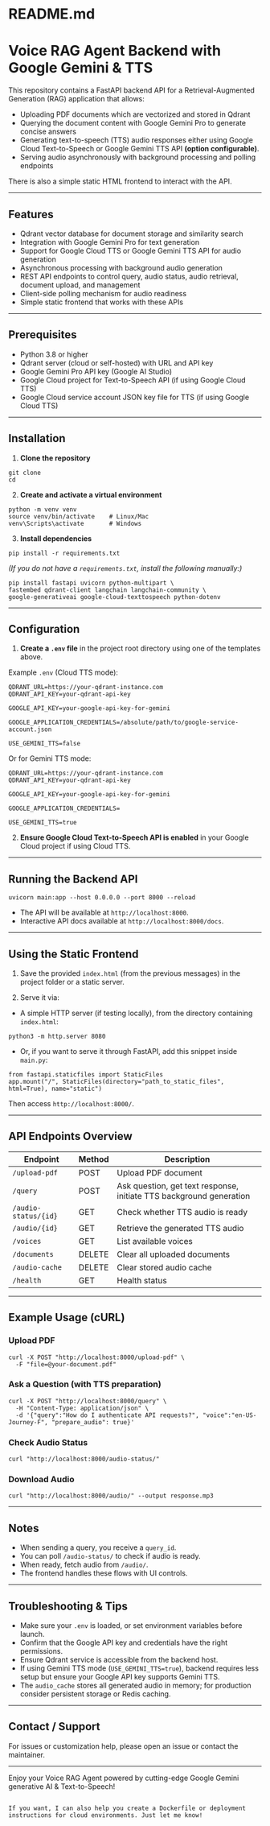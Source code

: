 # README.md


# Voice RAG Agent Backend with Google Gemini & TTS

This repository contains a FastAPI backend API for a Retrieval-Augmented Generation (RAG) application that allows:

- Uploading PDF documents which are vectorized and stored in Qdrant
- Querying the document content with Google Gemini Pro to generate concise answers
- Generating text-to-speech (TTS) audio responses either using Google Cloud Text-to-Speech or Google Gemini TTS API **(option configurable)**.
- Serving audio asynchronously with background processing and polling endpoints

There is also a simple static HTML frontend to interact with the API.

---

## Features

- Qdrant vector database for document storage and similarity search
- Integration with Google Gemini Pro for text generation
- Support for Google Cloud TTS or Google Gemini TTS API for audio generation
- Asynchronous processing with background audio generation
- REST API endpoints to control query, audio status, audio retrieval, document upload, and management
- Client-side polling mechanism for audio readiness
- Simple static frontend that works with these APIs

---

## Prerequisites

- Python 3.8 or higher
- Qdrant server (cloud or self-hosted) with URL and API key
- Google Gemini Pro API key (Google AI Studio)
- Google Cloud project for Text-to-Speech API (if using Google Cloud TTS)
- Google Cloud service account JSON key file for TTS (if using Google Cloud TTS)

---

## Installation

1. **Clone the repository**
```
git clone 
cd 
```

2. **Create and activate a virtual environment**
```
python -m venv venv
source venv/bin/activate    # Linux/Mac
venv\Scripts\activate       # Windows
```

3. **Install dependencies**
```
pip install -r requirements.txt
```

*(If you do not have a `requirements.txt`, install the following manually:)*

```
pip install fastapi uvicorn python-multipart \
fastembed qdrant-client langchain langchain-community \
google-generativeai google-cloud-texttospeech python-dotenv
```

---

## Configuration

1. **Create a `.env` file** in the project root directory using one of the templates above.

Example `.env` (Cloud TTS mode):

```
QDRANT_URL=https://your-qdrant-instance.com
QDRANT_API_KEY=your-qdrant-api-key

GOOGLE_API_KEY=your-google-api-key-for-gemini

GOOGLE_APPLICATION_CREDENTIALS=/absolute/path/to/google-service-account.json

USE_GEMINI_TTS=false
```

Or for Gemini TTS mode:

```
QDRANT_URL=https://your-qdrant-instance.com
QDRANT_API_KEY=your-qdrant-api-key

GOOGLE_API_KEY=your-google-api-key-for-gemini

GOOGLE_APPLICATION_CREDENTIALS=

USE_GEMINI_TTS=true
```

2. **Ensure Google Cloud Text-to-Speech API is enabled** in your Google Cloud project if using Cloud TTS.

---

## Running the Backend API

```
uvicorn main:app --host 0.0.0.0 --port 8000 --reload
```

- The API will be available at `http://localhost:8000`.
- Interactive API docs available at `http://localhost:8000/docs`.

---

## Using the Static Frontend

1. Save the provided `index.html` (from the previous messages) in the project folder or a static server.

2. Serve it via:

- A simple HTTP server (if testing locally), from the directory containing `index.html`:

```
python3 -m http.server 8080
```

- Or, if you want to serve it through FastAPI, add this snippet inside `main.py`:

```
from fastapi.staticfiles import StaticFiles
app.mount("/", StaticFiles(directory="path_to_static_files", html=True), name="static")
```

Then access `http://localhost:8000/`.

---

## API Endpoints Overview

| Endpoint               | Method | Description                          |
|------------------------|--------|----------------------------------|
| `/upload-pdf`          | POST   | Upload PDF document               |
| `/query`               | POST   | Ask question, get text response, initiate TTS background generation |
| `/audio-status/{id}`   | GET    | Check whether TTS audio is ready  |
| `/audio/{id}`          | GET    | Retrieve the generated TTS audio  |
| `/voices`              | GET    | List available voices              |
| `/documents`           | DELETE | Clear all uploaded documents      |
| `/audio-cache`         | DELETE | Clear stored audio cache           |
| `/health`              | GET    | Health status                     |

---

## Example Usage (cURL)

### Upload PDF

```
curl -X POST "http://localhost:8000/upload-pdf" \
  -F "file=@your-document.pdf"
```

### Ask a Question (with TTS preparation)

```
curl -X POST "http://localhost:8000/query" \
  -H "Content-Type: application/json" \
  -d '{"query":"How do I authenticate API requests?", "voice":"en-US-Journey-F", "prepare_audio": true}'
```

### Check Audio Status

```
curl "http://localhost:8000/audio-status/"
```

### Download Audio

```
curl "http://localhost:8000/audio/" --output response.mp3
```

---

## Notes

- When sending a query, you receive a `query_id`.
- You can poll `/audio-status/` to check if audio is ready.
- When ready, fetch audio from `/audio/`.
- The frontend handles these flows with UI controls.

---

## Troubleshooting & Tips

- Make sure your `.env` is loaded, or set environment variables before launch.
- Confirm that the Google API key and credentials have the right permissions.
- Ensure Qdrant service is accessible from the backend host.
- If using Gemini TTS mode (`USE_GEMINI_TTS=true`), backend requires less setup but ensure your Google API key supports Gemini TTS.
- The `audio_cache` stores all generated audio in memory; for production consider persistent storage or Redis caching.

---

## Contact / Support

For issues or customization help, please open an issue or contact the maintainer.

---

Enjoy your Voice RAG Agent powered by cutting-edge Google Gemini generative AI & Text-to-Speech!

```

If you want, I can also help you create a Dockerfile or deployment instructions for cloud environments. Just let me know!
